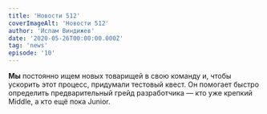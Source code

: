 ```yaml
---
title: 'Новости 512'
coverImageAlt: 'Новости 512'
author: 'Ислам Виндижев'
date: '2020-05-26T00:00:00.000Z'
tag: 'news'
episode: '10'
---
```


**Мы** постоянно ищем новых товарищей в свою команду и, чтобы ускорить этот процесс, придумали тестовый квест. Он помогает быстро определить предварительный грейд разработчика — кто уже крепкий Middle, а кто ещё пока Junior.
